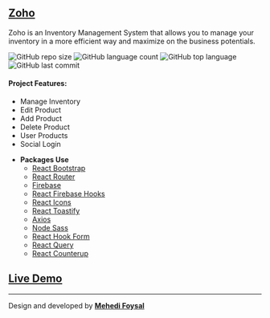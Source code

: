 ## [Zoho](https://zoho-26c66.firebaseapp.com/)

Zoho is an Inventory Management System that allows you to manage your inventory in a more efficient way and maximize on the business potentials.

![GitHub repo size](https://img.shields.io/github/repo-size/MF-React-Projects/Zoho?style=plastic)
![GitHub language count](https://img.shields.io/github/languages/count/MF-React-Projects/Zoho?style=plastic)
![GitHub top language](https://img.shields.io/github/languages/top/MF-React-Projects/Zoho?style=plastic)
![GitHub last commit](https://img.shields.io/github/last-commit/MF-React-Projects/Zoho?color=red&style=plastic)

#### Project Features:

- Manage Inventory
- Edit Product
- Add Product
- Delete Product
- User Products
- Social Login

* **Packages Use**
  * [React Bootstrap](https://react-bootstrap.github.io/)
  * [React Router](https://reactrouter.com/)
  * [Firebase](https://firebase.google.com/)
  * [React Firebase Hooks](https://github.com/CSFrequency/react-firebase-hooks)
  * [React Icons](https://react-icons.github.io/react-icons/)
  * [React Toastify](https://fkhadra.github.io/react-toastify/introduction)
  * [Axios](https://axios-http.com/docs/intro)
  * [Node Sass](https://www.npmjs.com/package/node-sass)
  * [React Hook Form](https://react-hook-form.com/)
  * [React Query](https://react-query.tanstack.com/)
  * [React Counterup](https://www.npmjs.com/package/react-countup)

## [Live Demo](https://zoho-26c66.firebaseapp.com/)

---
Design and developed by **[Mehedi Foysal](https://github.com/mehedifoysal)**